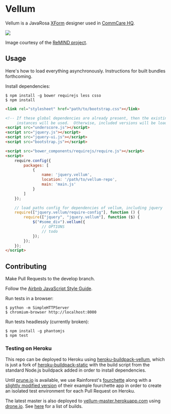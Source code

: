 Vellum
======

Vellum is a JavaRosa [XForm](http://en.wikipedia.org/wiki/XForms) designer used
in [CommCare HQ](http://github.com/dimagi/commcare-hq).

![](http://i.imgur.com/Eoi3XE3.png)

Image courtesy of the [ReMIND
project](https://www.commcarehq.org/exchange/325775003aa58cfcefbc75cfdf132e4d/info/).

Usage
-----

Here's how to load everything asynchronously.  Instructions for built bundles
forthcoming.

Install dependencies:
```
$ npm install -g bower requirejs less csso
$ npm install
```

```html
<link rel="stylesheet" href="path/to/bootstrap.css"></link>

<!-- If these global dependencies are already present, then the existing
     instances will be used.  Otherwise, included versions will be loaded. -->
<script src="underscore.js"></script>
<script src="jquery.js"></script>
<script src="jquery-ui.js"></script>
<script src="bootstrap.js"></script>

<script src="bower_components/requirejs/require.js"></script>
<script>
    require.config({
        packages: [
            { 
                name: 'jquery.vellum',
                location: '/path/to/vellum-repo',
                main: 'main.js'
            }
        ]
    });

    // load paths config for dependencies of vellum, including jquery
    require(["jquery.vellum/require-config"], function () {
        require(["jquery", "jquery.vellum"], function ($) {
            $("#some_div").vellum({
                // OPTIONS
                // todo
            });
        });
    });
</script>
```

Contributing
------------

Make Pull Requests to the develop branch.

Follow the [Airbnb JavaScript Style Guide](https://github.com/airbnb/javascript).

Run tests in a browser:
```
$ python -m SimpleHTTPServer
$ chromium-browser http://localhost:8000
```

Run tests headlessly (currently broken):
```
$ npm install -g phantomjs
$ npm test
```

### Testing on Heroku

This repo can be deployed to Heroku using
[heroku-buildpack-vellum](http://github.com/mwhite/heroku-buildpack-vellum),
which is just a fork of
[heroku-buildpack-static](https://github.com/pearkes/heroku-buildpack-static)
with the build script from the standard Node.js buildpack added in order to
install dependencies.

Until [prune.io](http://prune.io/) is available, we use
Rainforest's [fourchette](https://github.com/jipiboily/fourchette) along with a
[slightly modified version](https://github.com/mwhite/fourchette-vellum) of
their example fourchette app in order to create an isolated test environment for
each Pull Request on Heroku.

The latest master is also deployed to
[vellum-master.herokuapp.com](http://vellum-master.herokuapp.com) using
[drone.io](http://drone.io).  See
[here](https://drone.io/github.com/mwhite/Vellum) for a list of builds.
